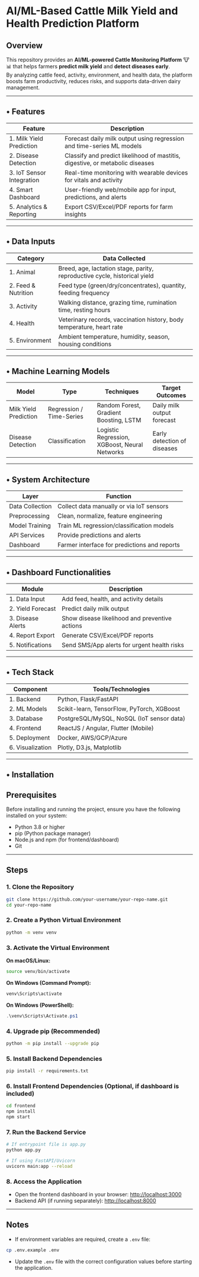 #  AI/ML-Based Cattle Milk Yield and Health Prediction Platform

##  Overview
This repository provides an **AI/ML-powered Cattle Monitoring Platform** 🐮📊 that helps farmers **predict milk yield** and **detect diseases early**.  
By analyzing cattle feed, activity, environment, and health data, the platform boosts farm productivity, reduces risks, and supports data-driven dairy management.  

---

## • Features
|  Feature                  |  Description |
|-----------------------------|---------------|
| 1. Milk Yield Prediction    | Forecast daily milk output using regression and time-series ML models |
| 2. Disease Detection        | Classify and predict likelihood of mastitis, digestive, or metabolic diseases |
| 3. IoT Sensor Integration   | Real-time monitoring with wearable devices for vitals and activity |
| 4. Smart Dashboard          | User-friendly web/mobile app for input, predictions, and alerts |
| 5. Analytics & Reporting    | Export CSV/Excel/PDF reports for farm insights |

---

## • Data Inputs
|  Category       |  Data Collected |
|------------------|------------------|
| 1. Animal         | Breed, age, lactation stage, parity, reproductive cycle, historical yield |
| 2. Feed & Nutrition | Feed type (green/dry/concentrates), quantity, feeding frequency |
| 3. Activity       | Walking distance, grazing time, rumination time, resting hours |
| 4. Health         | Veterinary records, vaccination history, body temperature, heart rate |
| 5. Environment    | Ambient temperature, humidity, season, housing conditions |

---

## • Machine Learning Models
|  Model  |  Type  |  Techniques |  Target Outcomes |
|-----------|----------|--------------|------------------|
|  Milk Yield Prediction | Regression / Time-Series | Random Forest, Gradient Boosting, LSTM | Daily milk output forecast |
|  Disease Detection | Classification | Logistic Regression, XGBoost, Neural Networks | Early detection of diseases |

---

## • System Architecture
|  Layer           |  Function |
|-------------------|-------------|
|  Data Collection | Collect data manually or via IoT sensors |
|  Preprocessing   | Clean, normalize, feature engineering |
|  Model Training  | Train ML regression/classification models |
|  API Services    | Provide predictions and alerts |
|  Dashboard       | Farmer interface for predictions and reports |

---

## • Dashboard Functionalities
|  Module          |  Description |
|--------------------|----------------|
| 1. Data Input      | Add feed, health, and activity details |
| 2. Yield Forecast  | Predict daily milk output |
| 3. Disease Alerts  | Show disease likelihood and preventive actions |
| 4. Report Export   | Generate CSV/Excel/PDF reports |
| 5. Notifications   | Send SMS/App alerts for urgent health risks |

---

## • Tech Stack
|  Component   |  Tools/Technologies |
|----------------|-----------------------|
| 1. Backend     | Python, Flask/FastAPI |
| 2. ML Models   | Scikit-learn, TensorFlow, PyTorch, XGBoost |
| 3. Database    | PostgreSQL/MySQL, NoSQL (IoT sensor data) |
| 4. Frontend    | ReactJS / Angular, Flutter (Mobile) |
| 5. Deployment  | Docker, AWS/GCP/Azure |
| 6. Visualization | Plotly, D3.js, Matplotlib |

---

## • Installation
## Prerequisites
Before installing and running the project, ensure you have the following installed on your system:

- Python 3.8 or higher  
- pip (Python package manager)  
- Node.js and npm (for frontend/dashboard)  
- Git  

---

## Steps

### 1. Clone the Repository
```bash
git clone https://github.com/your-username/your-repo-name.git
cd your-repo-name
```

### 2. Create a Python Virtual Environment
```bash
python -m venv venv
```

### 3. Activate the Virtual Environment

**On macOS/Linux:**
```bash
source venv/bin/activate
```

**On Windows (Command Prompt):**
```cmd
venv\Scripts\activate
```

**On Windows (PowerShell):**
```powershell
.\venv\Scripts\Activate.ps1
```

### 4. Upgrade pip (Recommended)
```bash
python -m pip install --upgrade pip
```

### 5. Install Backend Dependencies
```bash
pip install -r requirements.txt
```

### 6. Install Frontend Dependencies (Optional, if dashboard is included)
```bash
cd frontend
npm install
npm start
```

### 7. Run the Backend Service
```bash
# If entrypoint file is app.py
python app.py

# If using FastAPI/Uvicorn
uvicorn main:app --reload
```

### 8. Access the Application
- Open the frontend dashboard in your browser: [http://localhost:3000](http://localhost:3000)  
- Backend API (if running separately): [http://localhost:8000](http://localhost:8000)  

---

## Notes
- If environment variables are required, create a `.env` file:
```bash
cp .env.example .env
```
- Update the `.env` file with the correct configuration values before starting the application.

